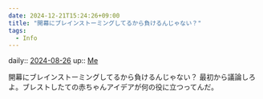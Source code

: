 ```yaml
---
date: 2024-12-21T15:24:26+09:00
title: "開幕にブレインストーミングしてるから負けるんじゃない？"
tags:
  - Info
---
```


daily:: [2024-08-26](/Daily_Note/2024-08-26.md)
up:: [Me](../Bar/Novel/Chaos/Me.md)

開幕にブレインストーミングしてるから負けるんじゃない？
最初から議論しろよ。ブレストしたての赤ちゃんアイデアが何の役に立つってんだ。
